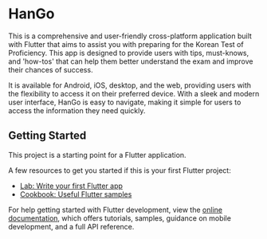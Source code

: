 # HanGo

This is a comprehensive and user-friendly cross-platform application built with Flutter that aims to assist you with preparing for the Korean Test of Proficiency. This app is designed to provide users with tips, must-knows, and 'how-tos' that can help them better understand the exam and improve their chances of success.

It is available for Android, iOS, desktop, and the web, providing users with the flexibility to access it on their preferred device. With a sleek and modern user interface, HanGo is easy to navigate, making it simple for users to access the information they need quickly.

## Getting Started

This project is a starting point for a Flutter application.

A few resources to get you started if this is your first Flutter project:

- [Lab: Write your first Flutter app](https://docs.flutter.dev/get-started/codelab)
- [Cookbook: Useful Flutter samples](https://docs.flutter.dev/cookbook)

For help getting started with Flutter development, view the
[online documentation](https://docs.flutter.dev/), which offers tutorials,
samples, guidance on mobile development, and a full API reference.

